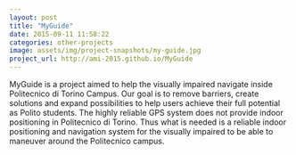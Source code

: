 ```yaml
---
layout: post
title: "MyGuide"
date: 2015-09-11 11:58:22
categories: other-projects
image: assets/img/project-snapshots/my-guide.jpg
project_url: http://ami-2015.github.io/MyGuide
---
```


MyGuide is a project aimed to help the visually impaired navigate inside Politecnico di Torino Campus. Our goal is to remove barriers, create solutions and expand possibilities to help users achieve their full potential as Polito students. The highly reliable GPS system does not provide indoor positioning in Politecnico di Torino. Thus what is needed is a reliable indoor positioning and navigation system for the visually impaired to be able to maneuver around the Politecnico campus.
